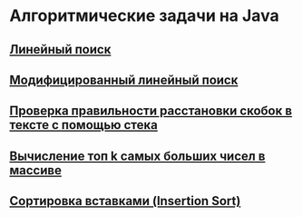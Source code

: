 # Алгоритмические задачи на Java

## [Линейный поиск](https://github.com/Java-Master-Ru/Algorithms/tree/master/LinearSearch)
## [Модифицированный линейный поиск](https://github.com/Java-Master-Ru/Algorithms/tree/master/ModifiedLinearSearch)
## [Проверка правильности расстановки скобок в тексте с помощью стека](https://github.com/Java-Master-Ru/Algorithms/tree/master/IsValidParentheses)
## [Вычисление топ k самых больших чисел в массиве](https://github.com/Java-Master-Ru/Algorithms/tree/master/GetTopKItems)
## [Сортировка вставками (Insertion Sort)](https://github.com/Java-Master-Ru/Algorithms/tree/master/InsertionSort)
